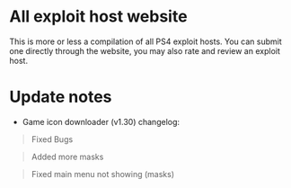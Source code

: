 # All exploit host website

This is more or less a compilation of all PS4 exploit hosts. You can submit one directly through the website, you may also rate and review an exploit host.

# Update notes

* Game icon downloader (v1.30) changelog:

> Fixed Bugs

> Added more masks

> Fixed main menu not showing (masks)

